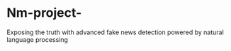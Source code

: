 # Nm-project-
Exposing the truth with advanced fake news detection powered by natural language processing
